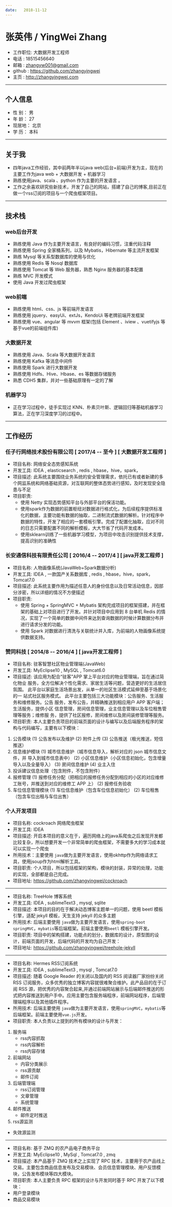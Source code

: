 ```yaml
---
date:   2018-11-12
---
```

# <i class="fa fa-user" aria-hidden="true"></i>  张英伟 / YingWei Zhang

* <i class="fa fa-heart" aria-hidden="true"></i> 工作职位: 大数据开发工程师
* <i class="fa fa-mobile" aria-hidden="true"></i> 电话 : 18515456640
* <i class="fa fa-envelope" aria-hidden="true"></i> 邮箱 : zhangyw001@gmail.com
* <i class="fa fa-github" aria-hidden="true"></i> github : <https://github.com/zhangyingwei>
* <i class="fa fa-home" aria-hidden="true"></i> 主页 : <http://zhangyingwei.com>

---

## <i class="fa fa-address-book-o" aria-hidden="true"></i> 个人信息


* <i class="fa fa-bug" aria-hidden="true"></i>  性 别： 男
* <i class="fa fa-bug" aria-hidden="true"></i>  年 龄： 27 
* <i class="fa fa-bug" aria-hidden="true"></i>  现居地： 北京 
* <i class="fa fa-bug" aria-hidden="true"></i>  学 历： 本科

---
## <i class="fa fa-id-card-o" aria-hidden="true"></i>  关于我

* <i class="fa fa-bug" aria-hidden="true"></i> 四年java工作经验，其中前两年半以java web(后台+前端)开发为主，现在的主要工作为java web + 大数据开发 + 机器学习
* <i class="fa fa-bug" aria-hidden="true"></i> 熟练使用java、scala 、python 作为主要的开发语言 。
* <i class="fa fa-bug" aria-hidden="true"></i> 工作之余喜欢研究些新技术，开发了自己的网站，搭建了自己的博客,目前正在做一个rss订阅的项目与一个爬虫框架项目。

---
## <i class="fa fa-cubes" aria-hidden="true"></i> 技术栈

### <i class="fa fa-hashtag" aria-hidden="true"></i> web后台开发

* 熟练使用 Java 作为主要开发语言，有良好的编码习惯，注重代码注释
* 熟练使用 Spring 全家桶系列，以及 Mybatis，Hibernate 等主流开发框架
* 熟练 Mysql 等关系型数据库的使用与优化
* 熟练使用 Redis 等 Nosql 数据库
* 熟练使用 Tomcat 等 Web 服务器，熟悉 Nginx 服务器的基本配置
* 熟练 MVC 开发模式
* 使用 Java 开发过爬虫框架
 
### <i class="fa fa-hashtag" aria-hidden="true"></i> web前端

* 熟练使用 html、css、js 等前端开发语言
* 熟练使用 jquery、easyUi、extJs，KendoUi 等老牌前端开发框架
* 熟练使用 vue、angular 等 mvvm 框架(包括 Element 、iview 、vuetifyjs 等基于vue的前端组件库)
 
### <i class="fa fa-hashtag" aria-hidden="true"></i> 大数据开发
 
* 熟练使用 Java、Scala 等大数据开发语言
* 熟练使用 Kafka 等消息中间件
* 熟练使用 Spark 进行大数据开发
* 熟练使用 Hdfs、Hive、Hbase、es 等数据存储服务
* 熟悉 CDH5 集群，并对一些基础原理有一定的了解

### <i class="fa fa-hashtag" aria-hidden="true"></i> 机器学习

* 正在学习过程中，徒手实现过 KNN、朴素贝叶斯、逻辑回归等基础机器学习算法，正在学习深度学习的过程中。

---

## <i class="fa fa-keyboard-o" aria-hidden="true"></i> 工作经历

### <i class="fa fa-hashtag" aria-hidden="true"></i> 任子行网络技术股份有限公司 [ 2017/4 -- 至今 ] [ 大数据开发工程师 ]

* <i class="fa fa-star" aria-hidden="true"></i> 项目名称: 网络安全态势感知系统
* <i class="fa fa-info-circle" aria-hidden="true"></i> 开发工具: IDEA , elasticsearch , redis , hbase，hive，spark， 
* <i class="fa fa-info-circle" aria-hidden="true"></i> 项目描述: 此系统主要围绕业务系统的安全管理需求，依托已有或者新建的多个网监系统和网络基础资源，对互联网的整体态势进行感知，及时发现安全隐患与不足 
* <i class="fa fa-info-circle" aria-hidden="true"></i> 项目职责: 
    * 使用 Netty 实现态势感知平台与外部平台的保活功能。
    * 使用spark作为数据的前置枢纽对数据进行格式化，为后续程序提供标准化的数据，主要功能有数据的抽取，二进制流式数据的解析。针对程序中数据的特性，开发了相应的一套模板引擎。完成了配置化抽取，应对不同的日志只需要配置不同的解析模板，大大节省了代码开发成本。
    * 使用sklearn训练了一些机器学习模型，为项目中攻击识别提供技术支撑，提高识别的准确性  

### <i class="fa fa-hashtag" aria-hidden="true"></i> 长安通信科技有限责任公司 [ 2016/4 -- 2017/4 ] [ java开发工程师 ] 

* <i class="fa fa-star" aria-hidden="true"></i> 项目名称: 人物画像系统(JavaWeb+Spark数据分析) 
* <i class="fa fa-info-circle" aria-hidden="true"></i> 开发工具: IDEA , 一款国产关系数据库 , redis , hbase，hive，spark， Tomcat7.0
* <i class="fa fa-info-circle" aria-hidden="true"></i> 项目描述: 此系统主要作用为描述任意人的身份信息以及日常活动信息，因部分涉密，所以详细的情况不方便描述 
* <i class="fa fa-info-circle" aria-hidden="true"></i> 项目职责: 
    * 使用 Spring + SpringMVC + Mybatis 架构完成项目的框架搭建，并在框架的基础上对项目进行了开发。并针对项目中应用到 8 台单机 Redis 的情况，实现了一个简单的数据中间件来达到查询数据的时候计算数据分布并进行请求分发的功能。
    * 使用 Spark 对数据进行清洗与关联统计并入库，为前端的人物画像系统提供数据支持。

### <i class="fa fa-hashtag" aria-hidden="true"></i> 赞同科技 [ 2014/8 -- 2016/4 ] [ java开发工程师 ] 

* <i class="fa fa-star" aria-hidden="true"></i> 项目名称: 驻客智慧社区物业管理端(JavaWeb) 
* <i class="fa fa-info-circle" aria-hidden="true"></i> 开发工具: MyEclipse10 , MySQL , Tomcat6.0  
* <i class="fa fa-info-circle" aria-hidden="true"></i> 项目描述: 该应用为配合“驻客”APP 掌上平台对应的物业管理端，旨在通过简化物业
服务，全方位解决个性化需求、家居生活等问题，营造更好的生活居住氛围。
此平台以家庭生活场景出发，从单一的社区生活模式延伸至基于场景化的一
站式社区服务模式。
此平台主要包括三大功能模块：公告服务、生活服务和维修服务。公告
服务，发布公告，并精确推送到相应用户 APP 客户端；生活服务，提供小区
信息管理，房间信息管理，业主信息管理以及车位租售管理等服务；维修服
务，提供了社区报修，房间维修以及房间装修管理等服务。
* 项目职责: 本人主要负责项目的前端页面的设计与编写以及后端服务程序的架构与代码编写，主要有以下模块：
1. 公告模块
(1) 公告发布以及维护
(2) 附件上传
(3) 公告推送（极光推送，短信推送）
2. 信息维护模块
(1) 城市信息维护（城市信息导入，解析对应的 json 城市信息文件，并
导入到城市信息表中）
(2) 小区信息维护（小区信息初始化，包含增量导入以及全量导入）
(3) 房间信息维护
(4) 业主入住
3. 投诉建议信息处理（包含附件，不包含附件）
4. 报修管理
(1) 报修任务分配（把相应的报修任务分配到相应的小区的对应维修工账号，并推送到对应的维修工 APP 上）
(2) 报修任务验收
5. 车位信息管理模块
 (1) 车位信息维护（包含车位信息初始化）
 (2) 车位租售（包含车位出租与车位出售）

### <i class="fa fa-hashtag" aria-hidden="true"></i> 个人开发项目

* <i class="fa fa-star" aria-hidden="true"></i> 项目名称: cockroach 网络爬虫框架 
* <i class="fa fa-info-circle" aria-hidden="true"></i> 开发工具: IDEA 
* <i class="fa fa-info-circle" aria-hidden="true"></i> 项目描述: 开启本项目的意义在于，遍历网络上的java系爬虫之后发现开发都比较复杂，所以想要开发一个非常简单的爬虫框架，不需要多大的学习成本就可以实现一个爬虫 
* <i class="fa fa-info-circle" aria-hidden="true"></i> 所用技术：主要使用 `java`做为主要开发语言，使用okhttp作为网络请求工具，使用jsoup作为html解析工具。
* <i class="fa fa-info-circle" aria-hidden="true"></i> 项目职责: 个人项目，所以包括框架的架构，模块的封装，异常的处理，功能的实现，全部都是自己完成。
* <i class="fa fa-info-circle" aria-hidden="true"></i> 项目地址: https://github.com/zhangyingwei/cockroach

 ---

* <i class="fa fa-star" aria-hidden="true"></i> 项目名称: TreeHole 博客系统 
* <i class="fa fa-info-circle" aria-hidden="true"></i> 开发工具: IDEA , sublimeText3 , mysql, sqlite
* <i class="fa fa-info-circle" aria-hidden="true"></i> 项目描述: 本项目的目的在于解决动态博客主题单一的问题，使用 beetl 模板引擎，适配 jekyll 模板，天生支持 jekyll 的众多主题 
* <i class="fa fa-info-circle" aria-hidden="true"></i> 所用技术: 后端主要使用 `java`做为主要开发语言，使用`spring-boot` `springMVC`，`mybatis`等后端框架。前端主要使用`beetl` 模板引擎开发。
* <i class="fa fa-info-circle" aria-hidden="true"></i> 项目职责: 项目中的架构搭建，功能点的划分，数据库的设计，原型图的设计，前端页面的开发，后端代码的开发均为自己开发：
* <i class="fa fa-info-circle" aria-hidden="true"></i> 项目地址: https://github.com/zhangyingwei/treehole-jekyll

 ---

* <i class="fa fa-star" aria-hidden="true"></i> 项目名称: Hermes RSS订阅系统 
* <i class="fa fa-info-circle" aria-hidden="true"></i> 开发工具: IDEA , sublimeText3 , mysql , Tomcat7.0
* <i class="fa fa-info-circle" aria-hidden="true"></i> 项目描述: 随着 Google Reader 的关闭以及国内的 RSS 阅读器厂家纷纷关闭 RSS 订阅服务，众多优秀的独立博客内容就很难聚合维护。此产品目的在于订阅 RSS 源，把优秀的内容聚合起来,并通过前端网站展示与后端邮件推送的形式把内容推送到用户手中。应用主要包含服务端程序，前端网站程序，后端管理端程序以及其他插件程序。
* <i class="fa fa-info-circle" aria-hidden="true"></i> 所用技术: 后端主要使用 `java`做为主要开发语言，使用`springMVC`，`mybatis`等后端框架。前端主要使用`vue.js`开发。
* <i class="fa fa-info-circle" aria-hidden="true"></i> 项目职责: 本人负责以上提到的所有模块的设计与开发：
1. 服务端
	* rss内容抓取
	* rss内容解析
	* rss内容存储
2. 前端网站
	* 内容分类展示
	* rss源贡献
	* 邮件订阅
3. 后端管理端
	* rss订阅管理
	* 文章管理
	* 系统管理
4. 邮件推送
	* 邮件定时推送
5. rss源监测
* 失效源监测

 ---

* <i class="fa fa-star" aria-hidden="true"></i> 项目名称: 基于 ZMQ 的农产品电子商务平台 
* <i class="fa fa-info-circle" aria-hidden="true"></i> 开发工具: MyEclipse10 , MySql , Tomcat7.0 , zmq
* <i class="fa fa-info-circle" aria-hidden="true"></i> 项目描述: 本产品基于 ZMQ 技术之上实现了 RPC 技术，主要用于农产品线上交易。主要包含商品信息发布及交易模块、会员信息管理模块、用户反馈模块，公告发布模块等四大模块。
* <i class="fa fa-info-circle" aria-hidden="true"></i> 项目职责: 本人主要负责 RPC 框架的设计与开发同时基于 RPC 开发了以下模块：
* <i class="fa fa-info-circle" aria-hidden="true"></i> 用户登录模块 
* <i class="fa fa-info-circle" aria-hidden="true"></i> 商品交易模块